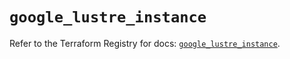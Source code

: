 # `google_lustre_instance`

Refer to the Terraform Registry for docs: [`google_lustre_instance`](https://registry.terraform.io/providers/hashicorp/google-beta/6.39.0/docs/resources/google_lustre_instance).
